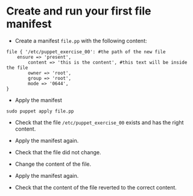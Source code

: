 Create and run your first file manifest
=======================================

* Create a manifest `file.pp` with the following content:

```puppet
file { '/etc/puppet_exercise_00': #the path of the new file
	ensure => 'present',
		content => 'this is the content', #this text will be inside the file
		owner => 'root',
		group => 'root',
		mode => '0644',
}
```

* Apply the manifest

```shell
sudo puppet apply file.pp
```

* Check that the file `/etc/puppet_exercise_00` exists and has the right content.

* Apply the manifest again.

* Check that the file did not change.

* Change the content of the file.

* Apply the manifest again.

* Check that the content of the file reverted to the correct content.
